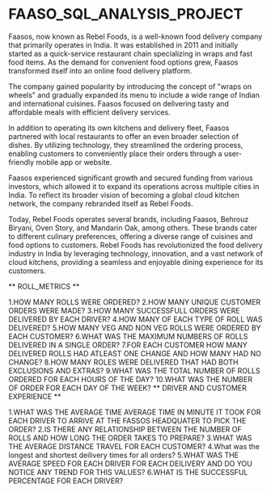 # FAASO_SQL_ANALYSIS_PROJECT

Faasos, now known as Rebel Foods, is a well-known food delivery company that primarily operates in India. It was established in 2011 and initially started as a quick-service restaurant chain specializing in wraps and fast food items. As the demand for convenient food options grew, Faasos transformed itself into an online food delivery platform.

The company gained popularity by introducing the concept of "wraps on wheels" and gradually expanded its menu to include a wide range of Indian and international cuisines. Faasos focused on delivering tasty and affordable meals with efficient delivery services.

In addition to operating its own kitchens and delivery fleet, Faasos partnered with local restaurants to offer an even broader selection of dishes. By utilizing technology, they streamlined the ordering process, enabling customers to conveniently place their orders through a user-friendly mobile app or website.

Faasos experienced significant growth and secured funding from various investors, which allowed it to expand its operations across multiple cities in India. To reflect its broader vision of becoming a global cloud kitchen network, the company rebranded itself as Rebel Foods.

Today, Rebel Foods operates several brands, including Faasos, Behrouz Biryani, Oven Story, and Mandarin Oak, among others. These brands cater to different culinary preferences, offering a diverse range of cuisines and food options to customers. Rebel Foods has revolutionized the food delivery industry in India by leveraging technology, innovation, and a vast network of cloud kitchens, providing a seamless and enjoyable dining experience for its customers.

** ROLL_METRICS **

1.HOW MANY ROLLS WERE ORDERED?
2.HOW MANY UNIQUE CUSTOMER ORDERS WERE MADE?
3.HOW MANY SUCCESSFULL ORDERS WERE DELIVERED BY EACH DRIVER?
4.HOW MANY OF EACH TYPE OF ROLL WAS DELIVERED?
5.HOW MANY VEG AND NON VEG ROLLS WERE ORDERED BY EACH CUSTOMER?
6.WHAT WAS THE MAXIMUM NUMBERS OF ROLLS DELIVERED IN A SINGLE ORDER?
7.FOR EACH CUSTOMER HOW MANY DELIVERED ROLLS HAD ATLEAST ONE CHANGE AND HOW MANY HAD NO CHANGE?
8.HOW MANY ROLES WERE DELIVERED THAT HAD BOTH EXCLUSIONS AND EXTRAS?
9.WHAT WAS THE TOTAL NUMBER OF ROLLS ORDERED FOR EACH HOURS OF THE DAY?
10.WHAT WAS THE NUMBER OF ORDER FOR EACH DAY OF THE WEEK?
** DRIVER AND CUSTOMER EXPERIENCE **

1.WHAT WAS THE AVERAGE TIME AVERAGE TIME IN MINUTE IT TOOK FOR EACH DRIVER TO ARRIVE AT THE FASSOS HEADQUATER TO PICK THE ORDER?
2.IS THERE ANY RELATIONSHIP BETWEEN THE NUMBER OF ROLLS AND HOW LONG THE ORDER TAKES TO PREPARE?
3.WHAT WAS THE AVERAGE DISTANCE TRAVEL FOR EACH CUSTOMER?
4.What was the longest and shortest deilivery times for all orders?
5.WHAT WAS THE AVERAGE SPEED FOR EACH DRIVER FOR EACH DEILIVERY AND DO YOU NOTICE ANY TREND FOR THIS VALUES?
6.WHAT IS THE SUCCESSFUL PERCENTAGE FOR EACH DRIVER?
